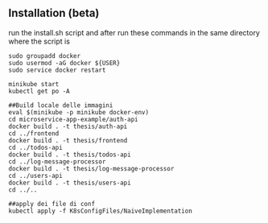 ## Installation (beta)
run the install.sh script and after run these commands in the same directory where the script is

```
sudo groupadd docker
sudo usermod -aG docker ${USER}
sudo service docker restart

minikube start
kubectl get po -A

##Build locale delle immagini
eval $(minikube -p minikube docker-env)
cd microservice-app-example/auth-api
docker build . -t thesis/auth-api
cd ../frontend
docker build . -t thesis/frontend
cd ../todos-api
docker build . -t thesis/todos-api
cd ../log-message-processor
docker build . -t thesis/log-message-processor
cd ../users-api
docker build . -t thesis/users-api
cd ../..

##apply dei file di conf
kubectl apply -f K8sConfigFiles/NaiveImplementation
```
